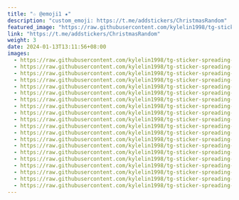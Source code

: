 ```yaml
---
title: "☆ @emoji1 ★"
description: "custom_emoji: https://t.me/addstickers/ChristmasRandom"
featured_image: "https://raw.githubusercontent.com/kylelin1998/tg-sticker-spreading-worldwide-images/main/img/66872690-4839-4147-8001-3040165a8c0c.jpg"
link: "https://t.me/addstickers/ChristmasRandom"
weight: 3
date: 2024-01-13T13:11:56+08:00
images:
  - https://raw.githubusercontent.com/kylelin1998/tg-sticker-spreading-worldwide-images/main/img/66872690-4839-4147-8001-3040165a8c0c.jpg
  - https://raw.githubusercontent.com/kylelin1998/tg-sticker-spreading-worldwide-images/main/img/baf5b2f2-d1d6-43be-b514-452c2b9e5f09.jpg
  - https://raw.githubusercontent.com/kylelin1998/tg-sticker-spreading-worldwide-images/main/img/c64a9580-2151-48ea-acfc-ff888b541cc9.jpg
  - https://raw.githubusercontent.com/kylelin1998/tg-sticker-spreading-worldwide-images/main/img/7464c24c-a2ba-4809-9812-8495dda2dee5.jpg
  - https://raw.githubusercontent.com/kylelin1998/tg-sticker-spreading-worldwide-images/main/img/856f12d0-145b-486d-b0c3-752ee7293f8d.jpg
  - https://raw.githubusercontent.com/kylelin1998/tg-sticker-spreading-worldwide-images/main/img/11509830-cc97-4c08-b7e2-d29f4799d65f.jpg
  - https://raw.githubusercontent.com/kylelin1998/tg-sticker-spreading-worldwide-images/main/img/7c1fe890-457a-4ee7-8c77-f2b24bb21cc8.jpg
  - https://raw.githubusercontent.com/kylelin1998/tg-sticker-spreading-worldwide-images/main/img/879235e0-f471-4d21-83da-80e3a58bcbc2.jpg
  - https://raw.githubusercontent.com/kylelin1998/tg-sticker-spreading-worldwide-images/main/img/34c17a5e-34e0-4a89-913b-8fef5092979a.jpg
  - https://raw.githubusercontent.com/kylelin1998/tg-sticker-spreading-worldwide-images/main/img/ac765931-9517-44dc-b4cd-02783414ecaf.jpg
  - https://raw.githubusercontent.com/kylelin1998/tg-sticker-spreading-worldwide-images/main/img/f079d537-4f98-458e-9072-0bf2030c0c9b.jpg
  - https://raw.githubusercontent.com/kylelin1998/tg-sticker-spreading-worldwide-images/main/img/1f877656-4e40-4de8-aa8b-8b8fd671e263.jpg
  - https://raw.githubusercontent.com/kylelin1998/tg-sticker-spreading-worldwide-images/main/img/8f912e9d-539b-4504-8d40-e3b44bd4bcf7.jpg
  - https://raw.githubusercontent.com/kylelin1998/tg-sticker-spreading-worldwide-images/main/img/0fb296f0-1826-4080-8416-be5674d561b8.jpg
  - https://raw.githubusercontent.com/kylelin1998/tg-sticker-spreading-worldwide-images/main/img/47330c41-a3e2-4c79-b4d3-e2e9fe7b1cbb.jpg
  - https://raw.githubusercontent.com/kylelin1998/tg-sticker-spreading-worldwide-images/main/img/b57750e4-7724-4945-803a-f07e505c414e.jpg
  - https://raw.githubusercontent.com/kylelin1998/tg-sticker-spreading-worldwide-images/main/img/3fa90e84-6554-4646-b5f1-bcf2a5817e69.jpg
  - https://raw.githubusercontent.com/kylelin1998/tg-sticker-spreading-worldwide-images/main/img/663ccecd-284f-4622-ae7c-80de85cd75cb.jpg
  - https://raw.githubusercontent.com/kylelin1998/tg-sticker-spreading-worldwide-images/main/img/4110b45e-2c0b-4914-bf23-73b750c5f9f4.jpg
  - https://raw.githubusercontent.com/kylelin1998/tg-sticker-spreading-worldwide-images/main/img/f5d3a282-f5e0-4a73-a0b8-fbf12059f888.jpg
---
```


